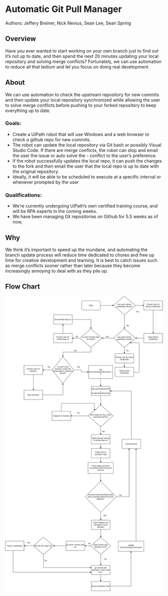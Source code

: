 # Automatic Git Pull Manager

Authors: Jeffery Breiner, Nick Nevius, Sean Lee, Sean Spring

## Overview
Have you ever wanted to start working on your own branch just to find out it’s not up to date, and then spend the next 20 minutes updating your local repository and solving merge conflicts? Fortunately, we can use automation to reduce all that tedium and let you focus on doing real development. 

## About
We can use automation to check the upstream repository for new commits and then update your local repository synchronized while allowing the user to solve merge conflicts before pushing to your forked repository to keep everything up to date. 

### Goals:
- Create a UiPath robot that will use Windows and a web browser to check a github repo for new commits.
- The robot can update the local repository via Git bash or possibly Visual Studio Code. If there are merge conflicts, the robot can stop and email the user the issue or auto solve the - conflict to the user’s preference.
- If the robot successfully updates the local repo, it can push the changes to the fork and then email the user that the local repo is up to date with the original repository.
- Ideally, it will be able to be scheduled to execute at a specific interval or whenever  prompted by the user

### Qualifications: 
- We’re currently undergoing UiPath’s own certified training course, and will be RPA experts in the coming weeks.
- We have been managing Git repositories on Github for 5.5 weeks as of now,

## Why
We think it’s important to speed up the mundane, and automating the branch update process will reduce time dedicated to chores and free up time for creative development and learning. It is best to catch issues such as merge conflicts sooner rather than later because they become increasingly annoying to deal with as they pile up.

## Flow Chart

![Credentials Setup Flow Chart Diagram](flowchart.jpg)












